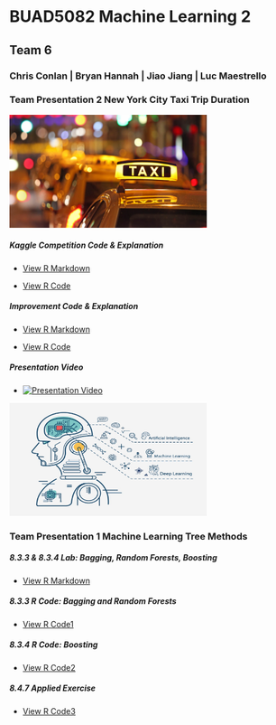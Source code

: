 
# BUAD5082 Machine Learning 2
## Team 6
### Chris Conlan | Bryan Hannah | Jiao Jiang | Luc Maestrello

### Team Presentation 2 New York City Taxi Trip Duration

<img src="/class_project/NYCTaxi.jpg" width="350" height="200" class="img-responsive" alt=""> 

##### Kaggle Competition Code & Explanation

  - [View R Markdown](kaggle-code.html)
  
  - [View R Code](kaggle-code.Rmd)
  

##### Improvement Code & Explanation

 - [View R Markdown](Improvement.html)
 
 - [View R Code](Improvement.Rmd)
 

##### Presentation Video

 - [![Presentation Video](http://img.youtube.com/vi/XXXXX/0.jpg)](http://www.youtube.com/watch?v=XXXXX)
 

<img src="/class_project/github1.jpg" width="350" height="200" class="img-responsive" alt=""> 

### Team Presentation 1 Machine Learning Tree Methods

##### 8.3.3 & 8.3.4 Lab: Bagging, Random Forests, Boosting
  - [View R Markdown](Lab.html)

##### 8.3.3 R Code: Bagging and Random Forests
  - [View R Code1](8.3.3.R)

##### 8.3.4 R Code: Boosting
  - [View R Code2](8.3.4.R)

##### 8.4.7 Applied Exercise
  - [View R Code3](8.4.7.R)
